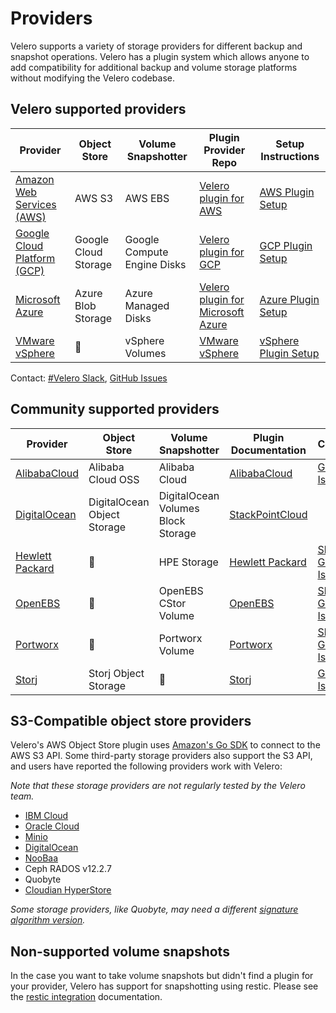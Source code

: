 # Providers

Velero supports a variety of storage providers for different backup and snapshot operations. Velero has a plugin system which allows anyone to add compatibility for additional backup and volume storage platforms without modifying the Velero codebase.

## Velero supported providers

| Provider                          | Object Store        | Volume Snapshotter           | Plugin Provider Repo                    | Setup Instructions            |
|-----------------------------------|---------------------|------------------------------|-----------------------------------------|-------------------------------|
| [Amazon Web Services (AWS)][7]    | AWS S3              | AWS EBS                      | [Velero plugin for AWS][8]              | [AWS Plugin Setup][35]        |
| [Google Cloud Platform (GCP)][11] | Google Cloud Storage| Google Compute Engine Disks  | [Velero plugin for GCP][12]             | [GCP Plugin Setup][36]        |
| [Microsoft Azure][9]              | Azure Blob Storage  | Azure Managed Disks          | [Velero plugin for Microsoft Azure][10] | [Azure Plugin Setup][37]      |
| [VMware vSphere][39]              | 🚫                  | vSphere Volumes              | [VMware vSphere][39]                    | [vSphere Plugin Setup][40]    |

Contact: [#Velero Slack][28], [GitHub Issues][29]

## Community supported providers

| Provider                  | Object Store                 | Volume Snapshotter                 | Plugin Documentation   | Contact                         |
|---------------------------|------------------------------|------------------------------------|------------------------|---------------------------------|
| [AlibabaCloud][21]        | Alibaba Cloud OSS            | Alibaba Cloud                      | [AlibabaCloud][22]     | [GitHub Issue][23]              |
| [DigitalOcean][15]        | DigitalOcean Object Storage  | DigitalOcean Volumes Block Storage | [StackPointCloud][16]  |                                 |
| [Hewlett Packard][24]     | 🚫                           | HPE Storage                        | [Hewlett Packard][25]  | [Slack][26], [GitHub Issue][27] |
| [OpenEBS][17]             | 🚫                           | OpenEBS CStor Volume               | [OpenEBS][18]          | [Slack][19], [GitHub Issue][20] |
| [Portworx][31]            | 🚫                           | Portworx Volume                    | [Portworx][32]         | [Slack][33], [GitHub Issue][34] |
| [Storj][41]               | Storj Object Storage         | 🚫                                 | [Storj][42]            | [GitHub Issue][43]              |

## S3-Compatible object store providers

Velero's AWS Object Store plugin uses [Amazon's Go SDK][0] to connect to the AWS S3 API. Some third-party storage providers also support the S3 API, and users have reported the following providers work with Velero:

_Note that these storage providers are not regularly tested by the Velero team._

 * [IBM Cloud][1]
 * [Oracle Cloud][2]
 * [Minio][3]
 * [DigitalOcean][4]
 * [NooBaa][5]
 * Ceph RADOS v12.2.7
 * Quobyte
 * [Cloudian HyperStore][38]

_Some storage providers, like Quobyte, may need a different [signature algorithm version][6]._

## Non-supported volume snapshots

In the case you want to take volume snapshots but didn't find a plugin for your provider, Velero has support for snapshotting using restic. Please see the [restic integration][30] documentation.

[0]: https://github.com/aws/aws-sdk-go/aws
[1]: contributions/ibm-config.md
[2]: contributions/oracle-config.md
[3]: contributions/minio.md
[4]: https://github.com/StackPointCloud/ark-plugin-digitalocean
[5]: http://www.noobaa.com/
[6]: https://github.com/vmware-tanzu/velero-plugin-for-aws/blob/master/backupstoragelocation.md
[7]: https://aws.amazon.com
[8]: https://github.com/vmware-tanzu/velero-plugin-for-aws
[9]: https://azure.com
[10]: https://github.com/vmware-tanzu/velero-plugin-for-microsoft-azure
[11]: https://cloud.google.com
[12]: https://github.com/vmware-tanzu/velero-plugin-for-gcp
[15]: https://www.digitalocean.com/
[16]: https://github.com/StackPointCloud/ark-plugin-digitalocean
[17]: https://openebs.io/
[18]: https://github.com/openebs/velero-plugin
[19]: https://openebs-community.slack.com/
[20]: https://github.com/openebs/velero-plugin/issues
[21]: https://www.alibabacloud.com/
[22]: https://github.com/AliyunContainerService/velero-plugin
[23]: https://github.com/AliyunContainerService/velero-plugin/issues
[24]: https://www.hpe.com/us/en/storage.html
[25]: https://github.com/hpe-storage/velero-plugin
[26]: https://slack.hpedev.io/
[27]: https://github.com/hpe-storage/velero-plugin/issues
[28]: https://kubernetes.slack.com/messages/velero
[29]: https://github.com/vmware-tanzu/velero/issues
[30]: restic.md
[31]: https://portworx.com/
[32]: https://docs.portworx.com/scheduler/kubernetes/ark.html
[33]: https://portworx.slack.com/messages/px-k8s
[34]: https://github.com/portworx/ark-plugin/issues
[35]: https://github.com/vmware-tanzu/velero-plugin-for-aws#setup
[36]: https://github.com/vmware-tanzu/velero-plugin-for-gcp#setup
[37]: https://github.com/vmware-tanzu/velero-plugin-for-microsoft-azure#setup
[38]: https://www.cloudian.com/
[39]: https://github.com/vmware-tanzu/velero-plugin-for-vsphere
[40]: https://github.com/vmware-tanzu/velero-plugin-for-vsphere#installing-the-plugin
[41]: https://storj.io
[42]: https://github.com/storj-thirdparty/velero-plugin
[43]: https://github.com/storj-thirdparty/velero-plugin/issues
